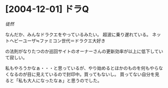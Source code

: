 # [2004-12-01]  ドラQ
_徒然_

なんだか、みんなドラクエをやっているみたい。
超波に乗り遅れている。
ネットヘビーユーザ≒ファミコン世代＝ドラクエ大好き

の法則がなりたつのか巡回サイトのオーナーさんの更新効率が以上に低下していて寂しい。

私もやろうかなぁ・・・と思っているが、やり始めるとほかのものを何もやらなくなるのが目に見えているので封印中。買ってもないし。
買ってない自分を見ると「私も大人になったなぁ」と思うのでした。
